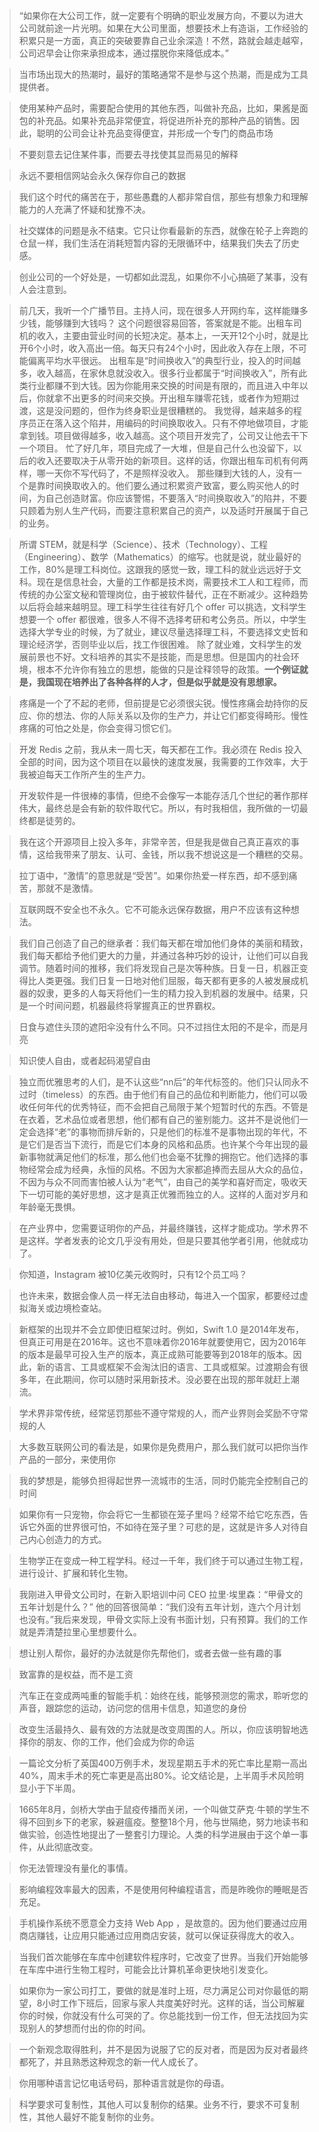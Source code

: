 > “如果你在大公司工作，就一定要有个明确的职业发展方向，不要以为进大公司就前途一片光明。如果在大公司里面，想要技术上有造诣，工作经验的积累只是一方面，真正的突破要靠自己业余深造！不然，路就会越走越窄，公司迟早会让你来承担成本，通过摆脱你来降低成本。”

>当市场出现大的热潮时，最好的策略通常不是参与这个热潮，而是成为工具提供者。

>使用某种产品时，需要配合使用的其他东西，叫做补充品，比如，果酱是面包的补充品。如果补充品非常便宜，将促进所补充的那种产品的销售。因此，聪明的公司会让补充品变得便宜，并形成一个专门的商品市场

>不要刻意去记住某件事，而要去寻找使其显而易见的解释

>永远不要相信网站会永久保存你自己的数据

>我们这个时代的痛苦在于，那些愚蠢的人都非常自信，那些有想象力和理解能力的人充满了怀疑和犹豫不决。

>社交媒体的问题是永不结束。它只让你看最新的东西，就像在轮子上奔跑的仓鼠一样，我们生活在消耗短暂内容的无限循环中，结果我们失去了历史感。

>创业公司的一个好处是，一切都如此混乱，如果你不小心搞砸了某事，没有人会注意到。

>前几天，我听一个广播节目。主持人问，现在很多人开网约车，这样能赚多少钱，能够赚到大钱吗？
这个问题很容易回答，答案就是不能。出租车司机的收入，主要由营业时间的长短决定。基本上，一天开12个小时，就是比开6个小时，收入高出一倍。每天只有24个小时，因此收入存在上限，不可能偏离平均水平很远。
出租车是“时间换收入”的典型行业，投入的时间越多，收入越高，在家休息就没收入。很多行业都属于“时间换收入”，所有此类行业都赚不到大钱。因为你能用来交换的时间是有限的，而且进入中年以后，你就拿不出更多的时间来交换。开出租车赚零花钱，或者作为短期过渡，这是没问题的，但作为终身职业是很糟糕的。
我觉得，越来越多的程序员正在落入这个陷井，用编码的时间换取收入。只有不停地做项目，才能拿到钱。项目做得越多，收入越高。这个项目开发完了，公司又让他去干下一个项目。 忙了好几年，项目完成了一大堆，但是自己什么也没留下，以后的收入还要取决于从零开始的新项目。这样的话，你跟出租车司机有何两样，哪一天你不写代码了，不是照样没收入。
那些赚到大钱的人，没有一个是靠时间换取收入的。他们要么通过积累资产致富，要么购买他人的时间，为自己创造财富。你应该警惕，不要落入“时间换取收入”的陷井，不要只顾着为别人生产代码，而要注意积累自己的资产，以及适时开展属于自己的业务。

>所谓 STEM，就是科学（Science）、技术（Technology）、工程（Engineering）、数学（Mathematics）的缩写。也就是说，就业最好的工作，80%是理工科岗位。这跟我的感觉一致，理工科的就业远远好于文科。现在是信息社会，大量的工作都是技术岗，需要技术工人和工程师，而传统的办公室文秘和管理岗位，由于被软件替代，正在不断减少。这种趋势以后将会越来越明显。理工科学生往往有好几个 offer 可以挑选，文科学生想要一个 offer 都很难，很多人不得不选择考研和考公务员。所以，中学生选择大学专业的时候，为了就业，建议尽量选择理工科，不要选择文史哲和理论经济学，否则毕业以后，找工作很困难。
除了就业难，文科学生的发展前景也不好。文科培养的其实不是技能，而是思想。但是国内的社会环境，根本不允许你有独立的思想，能做的只是诠释领导的政策。**一个例证就是，我国现在培养出了各种各样的人才，但是似乎就是没有思想家。**

>疼痛是一个了不起的老师，但前提是它必须很尖锐。慢性疼痛会劫持你的反应、你的想法、你的人际关系以及你的生产力，并让它们都变得畸形。慢性疼痛的可怕之处是，你会变得习惯它们。

>开发 Redis 之前，我从未一周七天，每天都在工作。我必须在 Redis 投入全部的时间，因为这个项目在以最快的速度发展，我需要的工作效率，大于我被迫每天工作所产生的生产力。

>开发软件是一件很棒的事情，但绝不会像写一本能存活几个世纪的著作那样伟大，最终总是会有新的软件取代它。所以，有时我相信，我所做的一切最终都是徒劳的。

>我在这个开源项目上投入多年，非常辛苦，但是我是做自己真正喜欢的事情，这给我带来了朋友、认可、金钱，所以我不想说这是一个糟糕的交易。

>拉丁语中，“激情”的意思就是“受苦”。如果你热爱一样东西，却不感到痛苦，那就不是激情。

>互联网既不安全也不永久。它不可能永远保存数据，用户不应该有这种想法。

>我们自己创造了自己的继承者：我们每天都在增加他们身体的美丽和精致，我们每天都给予他们更大的力量，并通过各种巧妙的设计，让他们可以自我调节。随着时间的推移，我们将发现自己是次等种族。日复一日，机器正变得比人类更强。我们日复一日地对他们屈服，每天都有更多的人被发展成机器的奴隶，更多的人每天将他们一生的精力投入到机器的发展中。结果，只是一个时间问题，机器最终将掌握真正的世界霸权。

>日食与遮住头顶的遮阳伞没有什么不同。只不过挡住太阳的不是伞，而是月亮

>知识使人自由，或者起码渴望自由

>独立而优雅思考的人们，是不认这些“nn后”的年代标签的。他们只认同永不过时（timeless）的东西。由于他们有自己的品位和判断能力，他们可以吸收任何年代的优秀特征，而不会把自己局限于某个短暂时代的东西。不管是在衣着，艺术品位或者思想，他们都有自己的鉴别能力。这并不是说他们一定会选择“老”的事物而排斥新的，只是他们的标准不是事物出现的年代，不是它们是否当下流行，而是它们本身的风格和品质。也许某个今年出现的最新事物就满足他们的标准，那么他们也会毫不犹豫的拥抱它。他们选择的事物经常会成为经典，永恒的风格。不因为大家都追捧而去屈从大众的品位，不因为与众不同而害怕被人认为“老气”，由自己的美学和喜好而定，吸收天下一切可能的美好思想，这才是真正优雅而独立的人。这样的人面对岁月和年龄毫无畏惧。

>在产业界中，您需要证明你的产品，并最终赚钱，这样才能成功。学术界不是这样。学者发表的论文几乎没有用处，但是只要其他学者引用，他就成功了。

>你知道，Instagram 被10亿美元收购时，只有12个员工吗？

>也许未来，数据会像人员一样无法自由移动，每进入一个国家，都要经过虚拟海关或边境检查站。

>新框架的出现并不会立即使旧框架过时。例如，Swift 1.0 是2014年发布，但真正可用是在2016年。这也不意味着你2016年就要使用它，因为2016年的版本是最早可投入生产的版本，真正成熟可能要等到2018年的版本。因此，新的语言、工具或框架不会淘汰旧的语言、工具或框架。过渡期会有很多年，在此期间，你可以随时采用新技术。没必要在出现的那年就赶上潮流。

>学术界非常传统，经常惩罚那些不遵守常规的人，而产业界则会奖励不守常规的人

>大多数互联网公司的看法是，如果你是免费用户，那么我们就可以把你当作产品的一部分，来使用你

>我的梦想是，能够负担得起世界一流城市的生活，同时仍能完全控制自己的时间

>如果你有一只宠物，你会将它一生都锁在笼子里吗？经常不给它吃东西，告诉它外面的世界很可怕，不如待在笼子里？可悲的是，这就是许多人对待自己内心创造力的方式。

>生物学正在变成一种工程学科。经过一千年，我们终于可以通过生物工程，进行设计、扩展和转化生物。

>我刚进入甲骨文公司时，在新入职培训中问 CEO 拉里·埃里森：“甲骨文的五年计划是什么？” 他的回答很简单：“我们没有五年计划，连六个月计划也没有。”我后来发现，甲骨文实际上没有书面计划，只有预算。我们的工作就是弄清楚拉里心里想要什么。

>想让别人帮你，最好的办法就是你先帮他们，或者去做一些有趣的事

>致富靠的是权益，而不是工资

>汽车正在变成两吨重的智能手机：始终在线，能够预测您的需求，聆听您的声音，跟踪您的运动，访问您的信用卡信息，知道您的身份

>改变生活最持久、最有效的方法就是改变周围的人。所以，你应该明智地选择你的朋友、你的工作，他们会成为你的命运

>一篇论文分析了英国400万例手术，发现星期五手术的死亡率比星期一高出40%，周末手术的死亡率更是高出80%。论文结论是，上半周手术风险明显小于下半周。

>1665年8月，剑桥大学由于鼠疫传播而关闭，一个叫做艾萨克·牛顿的学生不得不回到乡下的老家，躲避瘟疫。整整18个月，他与世隔绝，努力地读书和做实验，创造性地提出了一整套引力理论。人类的科学进展由于这个单一事件，从此彻底改变。

>你无法管理没有量化的事情。

>影响编程效率最大的因素，不是使用何种编程语言，而是昨晚你的睡眠是否充足。

>手机操作系统不愿意全力支持 Web App ，是故意的。因为他们要通过应用商店赚钱，让应用只能通过应用商店安装，就可以保证获得庞大的收入。

>当我们首次能够在车库中创建软件程序时，它改变了世界。当我们开始能够在车库中进行生物工程时，可能会比计算机革命更快地引发变化。

>如果你为一家公司打工，要做的就是准时上班，尽力满足公司对你最低的期望，8小时工作下班后，回家与家人共度美好时光。这样的话，当公司解雇你的时候，你就没有什么可哭的了。你总能找到一份工作，但无法找回为实现别人的梦想而付出的你的时间。

>一个新观念取得胜利，并不是因为说服了它的反对者，而是因为反对者最终都死了，并且熟悉这种观念的新一代人成长了。

>你用哪种语言记忆电话号码，那种语言就是你的母语。

>科学要求可复制性，其他人可以复制你的结果。业务不行，要求不可复制性，其他人最好不能复制你的业务。
